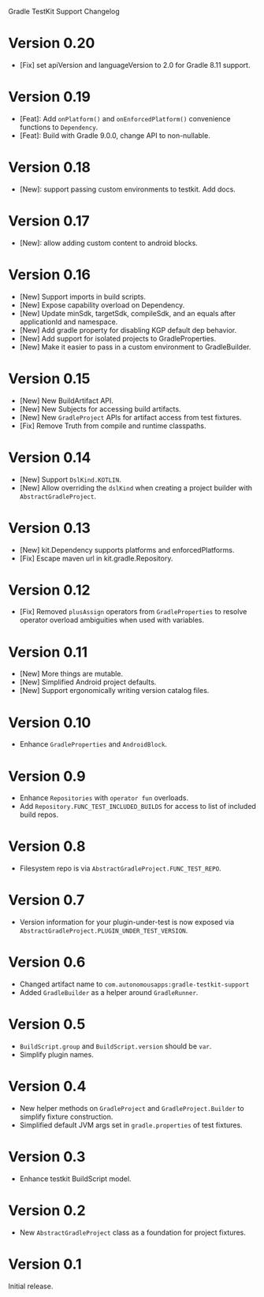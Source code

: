 Gradle TestKit Support Changelog

# Version 0.20
* [Fix] set apiVersion and languageVersion to 2.0 for Gradle 8.11 support.

# Version 0.19
* [Feat]: Add `onPlatform()` and `onEnforcedPlatform()` convenience functions to `Dependency`.
* [Feat]: Build with Gradle 9.0.0, change API to non-nullable.

# Version 0.18
* [New]: support passing custom environments to testkit. Add docs.

# Version 0.17
* [New]: allow adding custom content to android blocks.

# Version 0.16
* [New] Support imports in build scripts.
* [New] Expose capability overload on Dependency.
* [New] Update minSdk, targetSdk, compileSdk, and an equals after applicationId and namespace.
* [New] Add gradle property for disabling KGP default dep behavior.
* [New] Add support for isolated projects to GradleProperties.
* [New] Make it easier to pass in a custom environment to GradleBuilder.

# Version 0.15
* [New] New BuildArtifact API.
* [New] New Subjects for accessing build artifacts.
* [New] New `GradleProject` APIs for artifact access from test fixtures.
* [Fix] Remove Truth from compile and runtime classpaths.

# Version 0.14
* [New] Support `DslKind.KOTLIN`.
* [New] Allow overriding the `dslKind` when creating a project builder with `AbstractGradleProject`.

# Version 0.13
* [New] kit.Dependency supports platforms and enforcedPlatforms.
* [Fix] Escape maven url in kit.gradle.Repository.

# Version 0.12
* [Fix] Removed `plusAssign` operators from `GradleProperties` to resolve operator overload ambiguities when used with
  variables.

# Version 0.11
* [New] More things are mutable.
* [New] Simplified Android project defaults.
* [New] Support ergonomically writing version catalog files.

# Version 0.10
* Enhance `GradleProperties` and `AndroidBlock`.

# Version 0.9
* Enhance `Repositories` with `operator fun` overloads.
* Add `Repository.FUNC_TEST_INCLUDED_BUILDS` for access to list of included build repos.

# Version 0.8
* Filesystem repo is via `AbstractGradleProject.FUNC_TEST_REPO`.

# Version 0.7
* Version information for your plugin-under-test is now exposed via `AbstractGradleProject.PLUGIN_UNDER_TEST_VERSION`.

# Version 0.6
* Changed artifact name to `com.autonomousapps:gradle-testkit-support`
* Added `GradleBuilder` as a helper around `GradleRunner`.

# Version 0.5
* `BuildScript.group` and `BuildScript.version` should be `var`.
* Simplify plugin names.

# Version 0.4
* New helper methods on `GradleProject` and `GradleProject.Builder` to simplify fixture construction.
* Simplified default JVM args set in `gradle.properties` of test fixtures.

# Version 0.3
* Enhance testkit BuildScript model.

# Version 0.2
* New `AbstractGradleProject` class as a foundation for project fixtures. 

# Version 0.1
Initial release.
